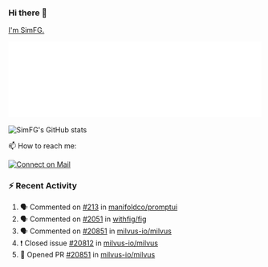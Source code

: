 ### Hi there 👋

[I'm SimFG.](https://simfg.github.io/)

![Metrics](/metrics.plugin.followup.user.svg)

![SimFG's GitHub stats](https://github-readme-stats.vercel.app/api?username=SimFG&show_icons=true&theme=radical&count_private=true)

📫 How to reach me:

[![Connect on Mail](https://img.shields.io/badge/Ask%20me-anything-1abc9c.svg)](mailto:1142838399@qq.com)

### :zap: Recent Activity

<!--START_SECTION:activity-->
1. 🗣 Commented on [#213](https://github.com/manifoldco/promptui/issues/213) in [manifoldco/promptui](https://github.com/manifoldco/promptui)
2. 🗣 Commented on [#2051](https://github.com/withfig/fig/issues/2051) in [withfig/fig](https://github.com/withfig/fig)
3. 🗣 Commented on [#20851](https://github.com/milvus-io/milvus/issues/20851) in [milvus-io/milvus](https://github.com/milvus-io/milvus)
4. ❗️ Closed issue [#20812](https://github.com/milvus-io/milvus/issues/20812) in [milvus-io/milvus](https://github.com/milvus-io/milvus)
5. 💪 Opened PR [#20851](https://github.com/milvus-io/milvus/pull/20851) in [milvus-io/milvus](https://github.com/milvus-io/milvus)
<!--END_SECTION:activity-->

